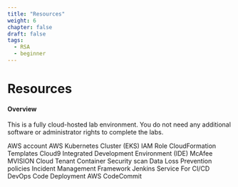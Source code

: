 ```yaml
---
title: "Resources"
weight: 6
chapter: false
draft: false
tags:
  - RSA
  - beginner
---
```


# Resources

#### Overview 
This is a fully cloud-hosted lab environment. You do not need any additional software or administrator rights to complete the labs. 

AWS account
AWS Kubernetes Cluster (EKS)
IAM Role
CloudFormation Templates 
Cloud9 Integrated Development Environment (IDE)
McAfee MVISION Cloud Tenant
Container Security scan
Data Loss Prevention policies
Incident Management Framework
Jenkins Service
For CI/CD DevOps Code Deployment 
AWS CodeCommit
